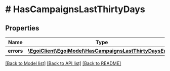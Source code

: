 # # HasCampaignsLastThirtyDays

## Properties

Name | Type | Description | Notes
------------ | ------------- | ------------- | -------------
**errors** | [**\EgoiClient\EgoiModel\HasCampaignsLastThirtyDaysErrors**](HasCampaignsLastThirtyDaysErrors.md) |  | [optional]

[[Back to Model list]](../../README.md#models) [[Back to API list]](../../README.md#endpoints) [[Back to README]](../../README.md)
